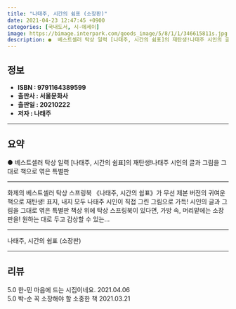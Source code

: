 ```yaml
---
title: "나태주, 시간의 쉼표 (소장판)"
date: 2021-04-23 12:47:45 +0900
categories: [국내도서, 시-에세이]
image: https://bimage.interpark.com/goods_image/5/8/1/1/346615811s.jpg
description: ●  베스트셀러 탁상 일력 [나태주, 시간의 쉼표]의 재탄생!나태주 시인의 글과 그림을 그대로 책으로 엮은 특별판
---
```


## **정보**

- **ISBN : 9791164389599**
- **출판사 : 서울문화사**
- **출판일 : 20210222**
- **저자 : 나태주**

------



## **요약**

●  베스트셀러 탁상 일력 [나태주, 시간의 쉼표]의 재탄생!나태주 시인의 글과 그림을 그대로 책으로 엮은 특별판

------

화제의 베스트셀러 탁상 스프링북 《나태주, 시간의 쉼표》가 무선 제본 버전의 귀여운 책으로 재탄생!
표지, 내지 모두 나태주 시인이 직접 그린 그림으로 가득! 시인의 글과 그림을 그대로 엮은 특별판
책상 위에 탁상 스프링북이 있다면, 가방 속, 머리맡에는 소장판을! 원하는 대로 두고 감상할 수 있는... 

------


나태주, 시간의 쉼표 (소장판) 

------


## **리뷰** 

5.0 한-민 마음에 드는 시집이네요. 2021.04.06 <br/>5.0 박-순 꼭 소장해야 할 소중한 책 2021.03.21 <br/>